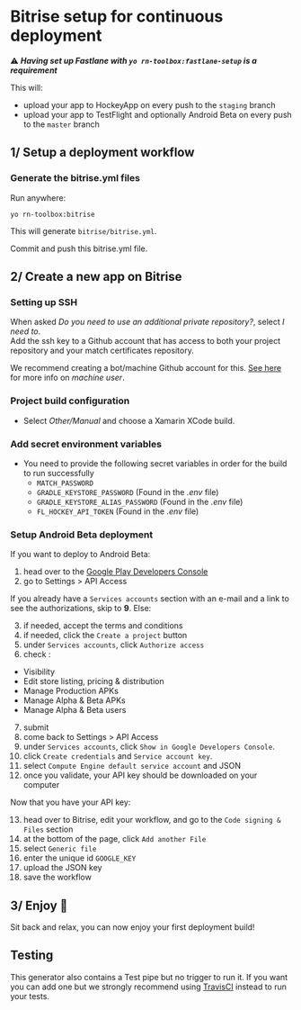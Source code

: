 # Bitrise setup for continuous deployment

:warning: ***Having set up Fastlane with `yo rn-toolbox:fastlane-setup` is a requirement***

This will:
* upload your app to HockeyApp on every push to the `staging` branch
* upload your app to TestFlight and optionally Android Beta on every push to the `master` branch

## 1/ Setup a deployment workflow

### Generate the bitrise.yml files

Run anywhere:
```
yo rn-toolbox:bitrise
```

This will generate `bitrise/bitrise.yml`.

Commit and push this bitrise.yml file.

## 2/ Create a new app on Bitrise

### Setting up SSH

When asked *Do you need to use an additional private repository?*, select *I need to*.  
Add the ssh key to a Github account that has access to both your project repository and your match certificates repository.

We recommend creating a bot/machine Github account for this. [See here](https://developer.github.com/guides/managing-deploy-keys/#machine-users) for more info on *machine user*.

### Project build configuration

- Select *Other/Manual* and choose a Xamarin XCode build.

### Add secret environment variables

- You need to provide the following secret variables in order for the build to run successfully
  - `MATCH_PASSWORD`
  - `GRADLE_KEYSTORE_PASSWORD` (Found in the *.env* file)
  - `GRADLE_KEYSTORE_ALIAS_PASSWORD` (Found in the *.env* file)
  - `FL_HOCKEY_API_TOKEN` (Found in the *.env* file)
  
### Setup Android Beta deployment

If you want to deploy to Android Beta:

1. head over to the [Google Play Developers Console](https://play.google.com/apps/publish)
2. go to Settings > API Access

If you already have a `Services accounts` section with an e-mail and a link to see the authorizations, 
skip to **9**. Else:

3. if needed, accept the terms and conditions
4. if needed, click the `Create a project` button
5. under `Services accounts`, click `Authorize access`
6. check :
  * Visibility
  * Edit store listing, pricing & distribution
  * Manage Production APKs
  * Manage Alpha & Beta APKs
  * Manage Alpha & Beta users
7. submit
8. come back to Settings > API Access
9. under `Services accounts`, click `Show in Google Developers Console`.
10. click `Create credentials` and `Service account key`.
11. select `Compute Engine default service account` and JSON
12. once you validate, your API key should be downloaded on your computer

Now that you have your API key:

13. head over to Bitrise, edit your workflow, and go to the `Code signing & Files` section
14. at the bottom of the page, click `Add another File`
15. select `Generic file`
16. enter the unique id `GOOGLE_KEY`
17. upload the JSON key
18. save the workflow

## 3/ Enjoy :balloon:

Sit back and relax, you can now enjoy your first deployment build!

## Testing

This generator also contains a Test pipe but no trigger to run it. If you want you can add one but we strongly recommend using [TravisCI](../travisci/README.md) instead to run your tests.
